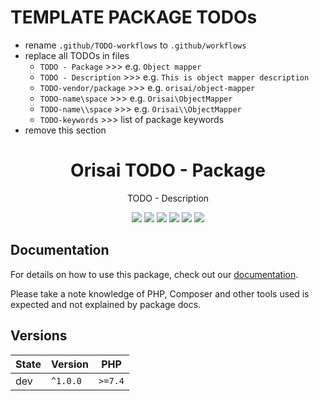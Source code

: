 # TEMPLATE PACKAGE TODOs
- rename `.github/TODO-workflows` to `.github/workflows`
- replace all TODOs in files
  	- `TODO - Package` >>> e.g. `Object mapper`
  	- `TODO - Description` >>> e.g. `This is object mapper description`
  	- `TODO-vendor/package` >>> e.g. `orisai/object-mapper`
  	- `TODO-name\space` >>> e.g. `Orisai\ObjectMapper`
  	- `TODO-name\\space` >>> e.g. `Orisai\\ObjectMapper`
  	- `TODO-keywords` >>> list of package keywords
- remove this section

<h1 align="center">Orisai TODO - Package</h1>

<p align="center">
    TODO - Description
</p>

<p align=center>
  <a href="https://github.com/TODO-vendor/package/actions?query=workflow%3Aci"><img src="https://github.com/TODO-vendor/package/workflows/ci/badge.svg"></a>
  <a href="https://coveralls.io/r/TODO-vendor/package"><img src="https://badgen.net/coveralls/c/github/TODO-vendor/package/v1.x?cache=300"></a>
  <a href="https://dashboard.stryker-mutator.io/reports/github.com/TODO-vendor/package/v1.x"><img src="https://badge.stryker-mutator.io/github.com/TODO-vendor/package/v1.x"></a>
  <a href="https://packagist.org/packages/TODO-vendor/package"><img src="https://badgen.net/packagist/dt/TODO-vendor/package?cache=3600"></a>
  <a href="https://packagist.org/packages/TODO-vendor/package"><img src="https://badgen.net/packagist/v/TODO-vendor/package?cache=3600"></a>
  <a href="https://choosealicense.com/licenses/mpl-2.0/"><img src="https://badgen.net/badge/license/MPL-2.0/blue?cache=3600"></a>
<p>

## Documentation

For details on how to use this package, check out our [documentation](docs/README.md).

Please take a note knowledge of PHP, Composer and other tools used is expected and not explained by package docs.

## Versions

| State  | Version      | PHP     |
|--------|--------------|---------|
| dev    | `^1.0.0`     | `>=7.4` |
